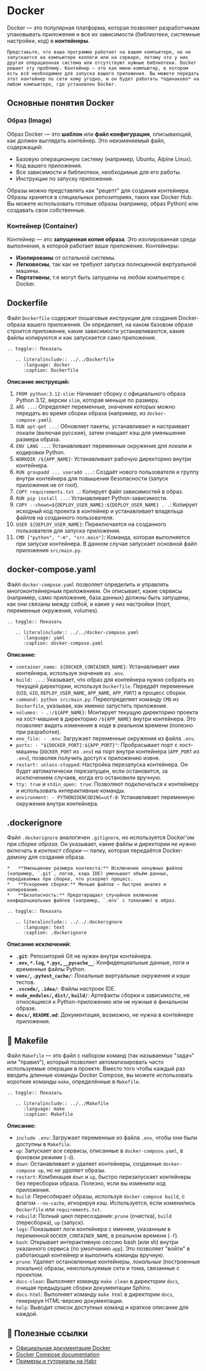 # Docker

Docker — это популярная платформа, которая позволяет разработчикам упаковывать приложения и все их зависимости (библиотеки, системные настройки, код) в **контейнеры**.

```{question} Зачем вообще нужен Docker
Представьте, что ваша программа работает на вашем компьютере, но не запускается на компьютере коллеги или на сервере, потому что у них другая операционная система или отсутствуют нужные библиотеки. Docker решает эту проблему. Контейнер — это как мини-компьютер, в котором есть всё необходимое для запуска вашего приложения. Вы можете передать этот контейнер по сети кому угодно, и он будет работать *одинаково* на любом компьютере, где установлен Docker.
```

## Основные понятия Docker

### Образ (Image)

Образ Docker — это **шаблон** или **файл конфигурации**, описывающий, как должен выглядеть контейнер. Это неизменяемый файл, содержащий:
*   Базовую операционную систему (например, Ubuntu, Alpine Linux).
*   Код вашего приложения.
*   Все зависимости и библиотеки, необходимые для его работы.
*   Инструкции по запуску приложения.

Образы можно представлять как "рецепт" для создания контейнера. Образы хранятся в специальных репозиториях, таких как Docker Hub. Вы можете использовать готовые образы (например, образ Python) или создавать свои собственные.

### Контейнер (Container)

Контейнер — это **запущенная копия образа**. Это изолированная среда выполнения, в которой работает ваше приложение. Контейнеры:
*   **Изолированы** от остальной системы.
*   **Легковесны**, так как не требуют запуска полноценной виртуальной машины.
*   **Портативны**,  т.е могут быть запущены на любом компьютере с Docker.

## Dockerfile

Файл `Dockerfile` содержит пошаговые инструкции для создания Docker-образа вашего приложения. Он определяет, на каком базовом образе строится приложение, какие зависимости устанавливаются, какие файлы копируются и как запускается само приложение.

```{eval-rst}
.. toggle:: Показать

   .. literalinclude:: ../../Dockerfile
      :language: docker
      :caption: Dockerfile
```

**Описание инструкций:**

1.  `FROM python:3.12-slim`: Начинает сборку с официального образа Python 3.12, версии `slim`, которая меньше по размеру.
2.  `ARG ...`: Определяет переменные, значения которых можно передать во время сборки образа (например, из `docker-compose.yaml`).
3.  `RUN apt-get ...`: Обновляет пакеты, устанавливает и настраивает локали (включая русские), затем очищает кэш для уменьшения размера образа.
4.  `ENV LANG ...`: Устанавливает переменные окружения для локали и кодировки Python.
5.  `WORKDIR /${APP_NAME}`: Устанавливает рабочую директорию внутри контейнера.
6.  `RUN groupadd ... useradd ...`: Создаёт нового пользователя и группу внутри контейнера для повышения безопасности (запуск приложения не от root).
7.  `COPY requirements.txt .`: Копирует файл зависимостей в образ.
8.  `RUN pip install ...`: Устанавливает Python-зависимости.
9.  `COPY --chown=${DEPLOY_USER_NAME}:${DEPLOY_USER_NAME} . .`: Копирует исходный код проекта в контейнер и устанавливает владельца файлов на созданного пользователя.
10. `USER ${DEPLOY_USER_NAME}`: Переключается на созданного пользователя для запуска приложения.
11. `CMD ["python", "-m", "src.main"]`: Команда, которая выполняется при запуске контейнера. В данном случае запускает основной файл приложения `src/main.py`.

## docker-compose.yaml

Файл `docker-compose.yaml` позволяет определить и управлять многоконтейнерным приложением. Он описывает, какие сервисы (например, само приложение, база данных) должны быть запущены, как они связаны между собой, и какие у них настройки (порт, переменные окружения, volumes).

```{eval-rst}
.. toggle:: Показать

   .. literalinclude:: ../../docker-compose.yaml
      :language: yaml
      :caption: docker-compose.yaml
```

**Описание:**

*   `container_name: ${DOCKER_CONTAINER_NAME}`: Устанавливает имя контейнера, используя значение из `.env`.
*   `build: ...`: Указывает, что образ для контейнера нужно собрать из текущей директории, используя `Dockerfile`. Передаёт переменные (`UID`, `GID`, `DEPLOY_USER_NAME`, `APP_NAME`, `APP_PORT`) в процесс сборки.
*   `command: python src/main.py`: Переопределяет команду `CMD` из `Dockerfile`, указывая, как именно запустить приложение.
*   `volumes: - .:/${APP_NAME}`: Монтирует текущую директорию проекта на хост-машине в директорию `/${APP_NAME}` внутри контейнера. Это позволяет видеть изменения в коде в реальном времени (полезно при разработке).
*   `env_file: - .env`: Загружает переменные окружения из файла `.env`.
*   `ports: - "${DOCKER_PORT}:${APP_PORT}"`: Пробрасывает порт с хост-машины (`DOCKER_PORT` из `.env`) на порт внутри контейнера (`APP_PORT` из `.env`), позволяя получить доступ к приложению извне.
*   `restart: unless-stopped`: Настройка перезапуска контейнера. Он будет автоматически перезапущен, если остановится, за исключением случаев, когда его остановили вручную.
*   `tty: true` и `stdin_open: true`: Позволяют подключаться к контейнеру и использовать интерактивные команды.
*   `environment: - PYTHONIOENCODING=utf-8`: Устанавливает переменную окружения внутри контейнера.

## .dockerignore

Файл `.dockerignore` аналогичен `.gitignore`, но используется Docker'ом при *сборке образа*. Он указывает, какие файлы и директории *не нужно* включать в *контекст сборки* — папку, которая передаётся Docker-демону для создания образа.

```{question} Зачем это нужно?
*   **Уменьшение размера контекста:** Исключение ненужных файлов (например, `.git`, логов, кэша IDE) уменьшает объём данных, передаваемых при сборке, что ускоряет процесс.
*   **Ускорение сборки:** Меньше файлов — быстрее анализ и копирование.
*   **Безопасность:** Предотвращает случайное включение конфиденциальных файлов (например, `.env` с токенами) в образ.
```
```{eval-rst}
.. toggle:: Показать

   .. literalinclude:: ../../.dockerignore
      :language: text
      :caption: .dockerignore
```

**Описание исключений:**
*   **`.git`**: Репозиторий Git не нужен внутри контейнера.
*   **`.env`, `*.log`, `*.pyc`, `__pycache__`**: Конфиденциальные данные, логи и временные файлы Python.
*   **`venv/`, `.pytest_cache/`**: Локальные виртуальные окружения и кэши тестов.
*   **`.vscode/`, `.idea/`**: Файлы настроек IDE.
*   **`node_modules/`, `dist/`, `build/`**: Артефакты сборки и зависимости, не относящиеся к Python-приложению или не нужные в финальном образе.
*   **`docs/`, `README.md`**: Документация, возможно, не нужна в контейнере приложения.

## 🧰 Makefile

Файл `Makefile` — это файл с набором команд (так называемых "задач" или "правил"), который позволяет автоматизировать часто используемые операции в проекте. Вместо того чтобы каждый раз вводить длинные команды Docker Compose, вы можете использовать короткие команды `make`, определённые в `Makefile`.

```{eval-rst}
.. toggle:: Показать

   .. literalinclude:: ../../Makefile
      :language: make
      :caption: Makefile
```

**Описание:**

*   `include .env`: Загружает переменные из файла `.env`, чтобы они были доступны в `Makefile`.
*   `up`: Запускает все сервисы, описанные в `docker-compose.yaml`, в фоновом режиме (`-d`).
*   `down`: Останавливает и удаляет контейнеры, созданные `docker-compose up`, но *не удаляет* образы.
*   `restart`: Комбинация `down` и `up`, быстро перезапускает контейнеры без пересборки образа. Полезно, если вы изменили код приложения.
*   `build`: Пересобирает образы, используя `docker-compose build`, с флагом `--no-cache`, игнорируя кэш. Используется, если изменились `Dockerfile` или `requirements.txt`.
*   `rebuild`: Полный цикл пересоздания: `prune` (очистка), `build` (пересборка), `up` (запуск).
*   `logs`: Показывает логи контейнера с именем, указанным в переменной `DOCKER_CONTAINER_NAME`, в реальном времени (`-f`).
*   `bash`: Открывает интерактивную сессию bash (или sh) внутри указанного сервиса (по умолчанию `app`). Это позволяет "войти" в работающий контейнер и выполнить команды вручную.
*   `prune`: Удаляет остановленные контейнеры, *локальные* (построенные локально) образы, неиспользуемые сети и тома, связанные с проектом.
*   `docs-clean`: Выполняет команду `make clean` в директории `docs`, очищая предыдущие сборки документации Sphinx.
*   `docs-html`: Выполняет команду `make html` в директории `docs`, генерируя HTML-версию документации.
*   `help`: Выводит список доступных команд и краткое описание для каждой.

## 🔗 Полезные ссылки

*   [Официальная документация Docker](https://docs.docker.com/)
*   [Docker Compose documentation](https://docs.docker.com/compose/)
*   [Примеры и туториалы на Habr](https://habr.com/ru/companies/ruvds/articles/438796/)